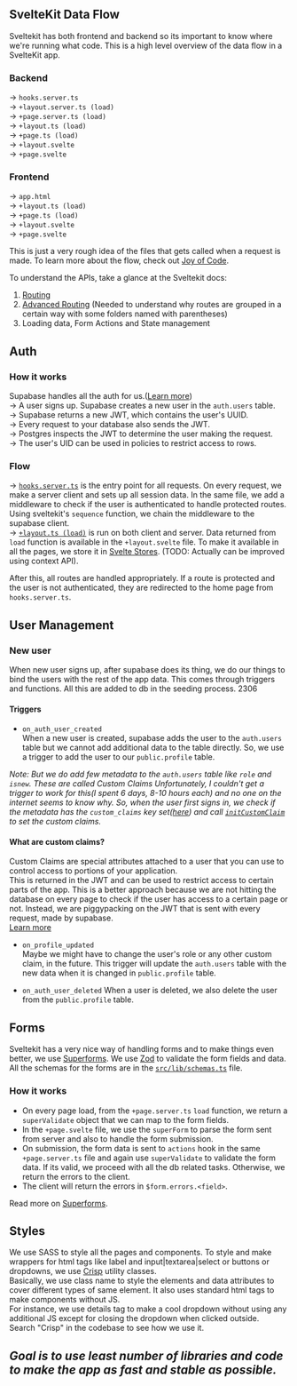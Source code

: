 ## SvelteKit Data Flow
Sveltekit has both frontend and backend so its important to know where we're running what code. This is a high level overview of the data flow in a SvelteKit app.

### Backend
-> `hooks.server.ts`  
-> `+layout.server.ts (load)`  
-> `+page.server.ts (load)`  
-> `+layout.ts (load)`  
-> `+page.ts (load)`  
-> `+layout.svelte`  
-> `+page.svelte`  

### Frontend
-> `app.html`  
-> `+layout.ts (load)`  
-> `+page.ts (load)`  
-> `+layout.svelte`  
-> `+page.svelte`  

This is just a very rough idea of the files that gets called when a request is made. To learn more about the flow, check out [Joy of Code](https://joyofcode.xyz/sveltekit-data-flow).

To understand the APIs, take a glance at the Sveltekit docs:
1) [Routing](https://kit.svelte.dev/docs/routing)
2) [Advanced Routing](https://kit.svelte.dev/docs/advanced-routing) (Needed to understand why routes are grouped in a certain way with some folders named with parentheses)
3) Loading data, Form Actions and State management

## Auth

### How it works
Supabase handles all the auth for us.([Learn more](https://supabase.com/docs/guides/auth#how-it-works))  
-> A user signs up. Supabase creates a new user in the `auth.users` table.  
-> Supabase returns a new JWT, which contains the user's UUID.  
-> Every request to your database also sends the JWT.  
-> Postgres inspects the JWT to determine the user making the request.  
-> The user's UID can be used in policies to restrict access to rows.  

### Flow
-> [`hooks.server.ts`](/src/hooks.server.ts) is the entry point for all requests. On every request, we make a server client and sets up all session data. In the same file, we add a middleware to check if the user is authenticated to handle protected routes. Using sveltekit's `sequence` function, we chain the middleware to the supabase client.  
-> [`+layout.ts (load)`](/src/routes/+layout.ts) is run on both client and server. Data returned from `load` function is available in the `+layout.svelte` file. To make it available in all the pages, we store it in [Svelte Stores](https://kit.svelte.dev/docs/state-management#using-stores-with-context). (TODO: Actually can be improved using context API).

After this, all routes are handled appropriately. If a route is protected and the user is not authenticated, they are redirected to the home page from `hooks.server.ts`.

## User Management
### New user
When new user signs up, after supabase does its thing, we do our things to bind the users with the rest of the app data. This comes through triggers and functions. All this are added to db in the seeding process.
2306
#### Triggers
- `on_auth_user_created`  
When a new user is created, supabase adds the user to the `auth.users` table but we cannot add additional data to the table directly. So, we use a trigger to add the user to our `public.profile` table. 

_Note: But we do add few metadata to the `auth.users` table like `role` and `isnew`. These are called Custom Claims Unfortunately, I couldn't get a trigger to work for this(I spent 6 days, 8-10 hours each) and no one on the internet seems to know why. So, when the user first signs in, we check if the metadata has the `custom_claims` key set([here](/src/hooks.server.ts#L35)) and call [`initCustomClaim`](/src/db/User.db.ts#L4) to set the custom claims._

#### What are custom claims?
Custom Claims are special attributes attached to a user that you can use to control access to portions of your application.  
This is returned in the JWT and can be used to restrict access to certain parts of the app. This is a better approach because we are not hitting the database on every page to check if the user has access to a certain page or not. Instead, we are piggypacking on the JWT that is sent with every request, made by supabase.  
[Learn more](https://github.com/supabase-community/supabase-custom-claims?tab=readme-ov-file)

- `on_profile_updated`  
Maybe we might have to change the user's role or any other custom claim, in the future. This trigger will update the `auth.users` table with the new data when it is changed in `public.profile` table.

- `on_auth_user_deleted`
When a user is deleted, we also delete the user from the `public.profile` table.

## Forms
Sveltekit has a very nice way of handling forms and to make things even better, we use [Superforms](https://superforms.rocks/). We use [Zod](https://zod.dev) to validate the form fields and data. All the schemas for the forms are in the [`src/lib/schemas.ts`](/src/lib/schemas.ts) file.  

### How it works
- On every page load, from the `+page.server.ts` `load` function, we return a `superValidate` object that we can map to the form fields.  
- In the `+page.svelte` file, we use the `superForm` to parse the form sent from server and also to handle the form submission.  
- On submission, the form data is sent to `actions` hook in the same `+page.server.ts` file and again use `superValidate` to validate the form data. If its valid, we proceed with all the db related tasks. Otherwise, we return the errors to the client.
- The client will return the errors in `$form.errors.<field>`.

Read more on [Superforms](https://superforms.rocks/).

## Styles
We use SASS to style all the pages and components. To style and make wrappers for html tags like label and input|textarea|select or buttons or dropdowns, we use [Crisp](https://crisp.abs.moe) utility classes.  
Basically, we use class name to style the elements and data attributes to cover different types of same element. It also uses standard html tags to make components without JS.  
For instance, we use details tag to make a cool dropdown without using any additional JS except for closing the dropdown when clicked outside.  
Search "Crisp" in the codebase to see how we use it.


## _Goal is to use least number of libraries and code to make the app as fast and stable as possible._